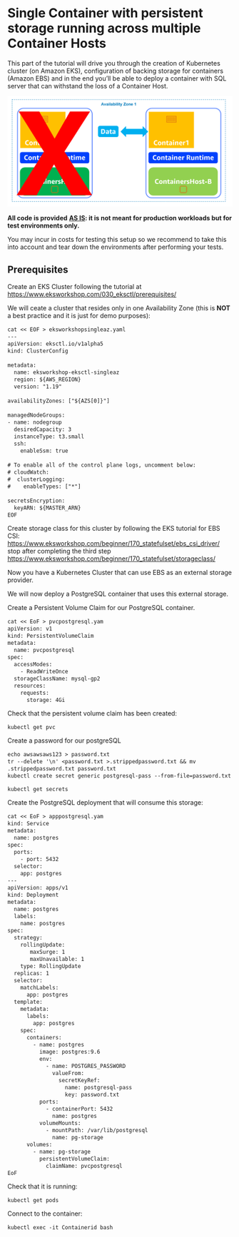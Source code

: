 # Single Container with persistent storage running across multiple Container Hosts
This part of the tutorial will drive you through the creation of Kubernetes cluster (on Amazon EKS), configuration of backing storage for containers (Amazon EBS) and in the end you’ll be able to deploy a container with SQL server that can withstand the loss of a Container Host.

![Alt text](/images/SingleContainerMultipleContainerHosts.png "SingleContainerMultipleContainerHosts")

**All code is provided** <u>**AS IS**</u>**: it is not meant for production workloads but for test environments only.**

You may incur in costs for testing this setup so we recommend to take this into account and tear down the environments after performing your tests.


## Prerequisites
Create an EKS Cluster following the tutorial at https://www.eksworkshop.com/030_eksctl/prerequisites/

We will ceate a cluster that resides only in one Availability Zone (this is **NOT** a best practice and it is just for demo purposes):

```
cat << EOF > eksworkshopsingleaz.yaml
---
apiVersion: eksctl.io/v1alpha5
kind: ClusterConfig

metadata:
  name: eksworkshop-eksctl-singleaz
  region: ${AWS_REGION}
  version: "1.19"

availabilityZones: ["${AZS[0]}"]

managedNodeGroups:
- name: nodegroup
  desiredCapacity: 3
  instanceType: t3.small
  ssh:
    enableSsm: true

# To enable all of the control plane logs, uncomment below:
# cloudWatch:
#  clusterLogging:
#    enableTypes: ["*"]

secretsEncryption:
  keyARN: ${MASTER_ARN}
EOF
```

Create storage class for this cluster by following the EKS tutorial for EBS CSI: https://www.eksworkshop.com/beginner/170_statefulset/ebs_csi_driver/ stop after completing the third step  https://www.eksworkshop.com/beginner/170_statefulset/storageclass/

Now you have a Kubernetes Cluster that can use EBS as an external storage provider.

We will now deploy a PostgreSQL container that uses this external storage.

Create a Persistent Volume Claim for our PostgreSQL container.

```
cat << EoF > pvcpostgresql.yam
apiVersion: v1
kind: PersistentVolumeClaim
metadata:
  name: pvcpostgresql
spec:
  accessModes:
    - ReadWriteOnce
  storageClassName: mysql-gp2
  resources:
    requests:
      storage: 4Gi
```

Check that the persistent volume claim has been created:
```
kubectl get pvc
```

Create a password for our postgreSQL
```
echo awsawsaws123 > password.txt
tr --delete '\n' <password.txt >.strippedpassword.txt && mv .strippedpassword.txt password.txt
kubectl create secret generic postgresql-pass --from-file=password.txt
```

```
kubectl get secrets
```

Create the PostgreSQL deployment that will consume this storage:

```
cat << EoF > apppostgresql.yam
kind: Service
metadata:
  name: postgres
spec:
  ports:
    - port: 5432
  selector:
    app: postgres
---
apiVersion: apps/v1
kind: Deployment
metadata:
  name: postgres
  labels:
    name: postgres
spec:
  strategy:
    rollingUpdate:
       maxSurge: 1
       maxUnavailable: 1
    type: RollingUpdate
  replicas: 1
  selector:
    matchLabels:
      app: postgres
  template:
    metadata:
      labels:
        app: postgres
    spec:
      containers:
        - name: postgres
          image: postgres:9.6
          env:
            - name: POSTGRES_PASSWORD
              valueFrom:
                secretKeyRef:
                  name: postgresql-pass
                  key: password.txt
          ports:
            - containerPort: 5432
              name: postgres
          volumeMounts:
            - mountPath: /var/lib/postgresql
              name: pg-storage
      volumes:
        - name: pg-storage
          persistentVolumeClaim:
            claimName: pvcpostgresql
EoF
```

Check that it is running:
```
kubectl get pods
```
Connect to the container:
```
kubectl exec -it Containerid bash
```



